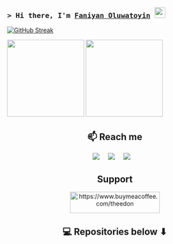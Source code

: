 ### <samp>&gt; Hi there, I'm <a href="https://gkassym.netlify.app" target="_blank">Faniyan Oluwatoyin</a> <img src="https://media.giphy.com/media/hvRJCLFzcasrR4ia7z/giphy.gif" width="25"> </samp>

  [![GitHub Streak](http://github-readme-streak-stats.herokuapp.com?user=theedon&theme=dracula&hide_border=true&date_format=j%2Fn%5B%2FY%5D)](https://github.com/theedon)
  
<img height="180em" src="https://github-readme-stats.vercel.app/api/top-langs/?username=Theedon&exclude_repo=KNN-Image-Classification&show_icons=true&hide_border=true&layout=compact&langs_count=8&theme=dark"/>

<img height="180em" src="https://github-readme-stats.vercel.app/api?username=Theedon&show_icons=true&hide_border=true&&count_private=true&include_all_commits=true&theme=dark" />








<h2  align="center">📫 Reach me</h2>
<p align="center">
  <a target="_blank"href="https://www.linkedin.com/in/theedon/"><img src="https://img.shields.io/badge/linkedin-%230077B5.svg?&style=for-the-badge&logo=linkedin&logoColor=white" /></a>&nbsp;&nbsp;&nbsp;&nbsp;
  <a target="_blank"href="https://twitter.com/El_Critico_Don"><img src="https://img.shields.io/badge/twitter-%231DA1F2.svg?&style=for-the-badge&logo=twitter&logoColor=white" /></a>&nbsp;&nbsp;&nbsp;&nbsp;
  <a href="mailto:faniyantoyin@gmail.com?subject=Hello%20Oluwatoyin,%20From%20Github"><img src="https://img.shields.io/badge/gmail-%23D14836.svg?&style=for-the-badge&logo=gmail&logoColor=white" /></a>&nbsp;&nbsp;&nbsp;&nbsp;
</p>

<h2 align=center>Support</h2>
<p align="center"><a href="https://www.buymeacoffee.com/theedon"> <img align="center" src="https://cdn.buymeacoffee.com/buttons/v2/default-yellow.png" height="50" width="210" alt="https://www.buymeacoffee.com/theedon" /></a></p>



<h2  align="center">💻 Repositories below ⬇ </h2>
